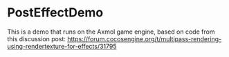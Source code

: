# PostEffectDemo

This is a demo that runs on the Axmol game engine, based on code from this discussion post: 
https://forum.cocosengine.org/t/multipass-rendering-using-rendertexture-for-effects/31795
